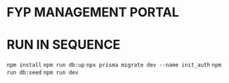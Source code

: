 # FYP MANAGEMENT PORTAL

# RUN IN SEQUENCE

`npm install`
`npm run db:up`
`npx prisma migrate dev --name init_auth`
`npm run db:seed`
`npm run dev`
